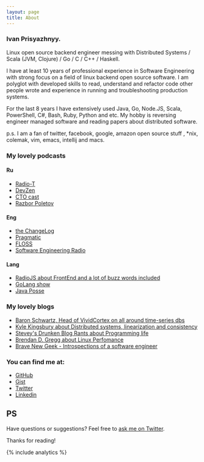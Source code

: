 ```yaml
---
layout: page
title: About
---
```


### Ivan Prisyazhnyy.

Linux open source backend engineer messing with Distributed Systems / 
Scala (JVM, Clojure) / Go / C / C++ / Haskell.

I have at least 10 years of professional experience in Software Engineering 
with strong focus on a field of linux backend open source software. 
I am polyglot with developed skills to read, understand and refactor code 
other people wrote and experience in running and troubleshooting production 
systems.

For the last 8 years I have extensively used Java, Go, Node.JS, Scala, 
PowerShell, C#, Bash, Ruby, Python and etc.
My hobby is reversing engineer managed software and reading papers about 
distributed software. 

p.s. I am a fan of twitter, facebook, google, amazon open source stuff
, *nix, colemak, vim, emacs, intellij and macs.

### My lovely podcasts

#### Ru

* [Radio-T](http://www.radio-t.com/)
* [DevZen](http://devzen.ru/)
* [CTO cast](http://ctocast.com/)
* [Razbor Poletov](http://razbor-poletov.com/)

#### Eng

* [the ChangeLog](https://changelog.com/)
* [Pragmatic](https://pragprog.com/podcasts)
* [FLOSS](https://twit.tv/shows/floss-weekly)
* [Software Engineering Radio](http://www.se-radio.net/)

#### Lang

* [RadioJS about FrontEnd and a lot of buzz words included](http://radiojs.ru/)
* [GoLang show](http://golangshow.com/)
* [Java Posse](http://javaposse.com/)

### My lovely blogs

* [Baron Schwartz, Head of VividCortex on all around time-series dbs](http://www.xaprb.com/)
* [Kyle Kingsbury about Distributed systems, linearization and consistency](https://aphyr.com/)
* [Stevey's Drunken Blog Rants about Programming life](https://sites.google.com/site/steveyegge2/blog-rants)
* [Brendan D. Gregg about Linux Perfomance](http://www.brendangregg.com/)
* [Brave New Geek - Introspections of a software engineer](http://bravenewgeek.com/)

### You can find me at:

* [GitHub](http://github.com/sitano)
* [Gist](https://gist.github.com/sitano)
* [Twitter](http://twitter.com/JohnKoepi)
* [Linkedin](http://ru.linkedin.com/in/prisyaznyy/)

## PS

Have questions or suggestions? Feel free to [ask me on Twitter](https://twitter.com/JohnKoepi).

Thanks for reading!

{% include analytics %}
